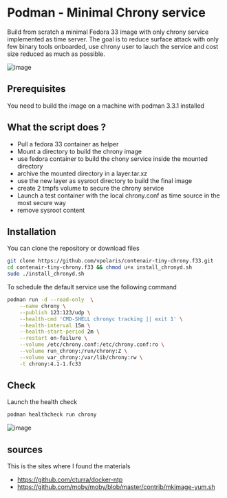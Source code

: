 # Podman - Minimal Chrony service
Build from scratch a minimal Fedora 33 image with only chrony service implemented as time server. The goal is to reduce surface attack with only few binary tools onboarded, use chrony user to lauch the service and cost size reduced as much as possible.

![image](https://user-images.githubusercontent.com/73080749/147420710-87af57fb-e789-40d9-8868-7c2773f9fa45.png)

## Prerequisites
You need to build the image on a machine with podman 3.3.1 installed

## What the script does ?
 - Pull a fedora 33 container as helper
 - Mount a directory to build the chrony image
 - use fedora container to build the chony service inside the mounted directory
 - archive the mounted directory in a layer.tar.xz
 - use the new layer as sysroot directory to build the final image
 - create 2 tmpfs volume to secure the chrony service
 - Launch a test container with the local chrony.conf as time source in the most secure way
 - remove sysroot content

## Installation

You can clone the repository or download files 

``` sh
git clone https://github.com/vpolaris/contenair-tiny-chrony.f33.git
cd contenair-tiny-chrony.f33 && chmod u+x install_chronyd.sh 
sudo ./install_chronyd.sh
```
To schedule the default service use the following command

``` sh
podman run -d --read-only  \
    --name chrony \
    --publish 123:123/udp \
    --health-cmd 'CMD-SHELL chronyc tracking || exit 1' \
    --health-interval 15m \
    --health-start-period 2m \
    --restart on-failure \
    --volume /etc/chrony.conf:/etc/chrony.conf:ro \
    --volume run_chrony:/run/chrony:Z \
    --volume var_chrony:/var/lib/chrony:rw \
    -t chrony:4.1-1.fc33
```

## Check
Launch the health check
``` sh
podman healthcheck run chrony
```
![image](https://user-images.githubusercontent.com/73080749/147881721-cd2772a1-7704-48a5-8d73-f3965fca958e.png)

## sources
This is the sites where I found the materials

- https://github.com/cturra/docker-ntp
- https://github.com/moby/moby/blob/master/contrib/mkimage-yum.sh




